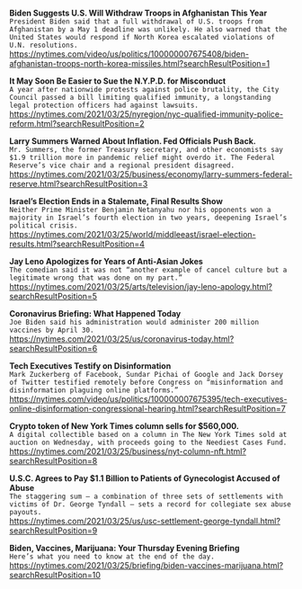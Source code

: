 **Biden Suggests U.S. Will Withdraw Troops in Afghanistan This Year**\
`President Biden said that a full withdrawal of U.S. troops from Afghanistan by a May 1 deadline was unlikely. He also warned that the United States would respond if North Korea escalated violations of U.N. resolutions.`\
https://nytimes.com/video/us/politics/100000007675408/biden-afghanistan-troops-north-korea-missiles.html?searchResultPosition=1

**It May Soon Be Easier to Sue the N.Y.P.D. for Misconduct**\
`A year after nationwide protests against police brutality, the City Council passed a bill limiting qualified immunity, a longstanding legal protection officers had against lawsuits.`\
https://nytimes.com/2021/03/25/nyregion/nyc-qualified-immunity-police-reform.html?searchResultPosition=2

**Larry Summers Warned About Inflation. Fed Officials Push Back.**\
`Mr. Summers, the former Treasury secretary, and other economists say $1.9 trillion more in pandemic relief might overdo it. The Federal Reserve’s vice chair and a regional president disagreed.`\
https://nytimes.com/2021/03/25/business/economy/larry-summers-federal-reserve.html?searchResultPosition=3

**Israel’s Election Ends in a Stalemate, Final Results Show**\
`Neither Prime Minister Benjamin Netanyahu nor his opponents won a majority in Israel’s fourth election in two years, deepening Israel’s political crisis.`\
https://nytimes.com/2021/03/25/world/middleeast/israel-election-results.html?searchResultPosition=4

**Jay Leno Apologizes for Years of Anti-Asian Jokes**\
`The comedian said it was not “another example of cancel culture but a legitimate wrong that was done on my part.”`\
https://nytimes.com/2021/03/25/arts/television/jay-leno-apology.html?searchResultPosition=5

**Coronavirus Briefing: What Happened Today**\
`Joe Biden said his administration would administer 200 million vaccines by April 30.`\
https://nytimes.com/2021/03/25/us/coronavirus-today.html?searchResultPosition=6

**Tech Executives Testify on Disinformation**\
`Mark Zuckerberg of Facebook, Sundar Pichai of Google and Jack Dorsey of Twitter testified remotely before Congress on “misinformation and disinformation plaguing online platforms.”`\
https://nytimes.com/video/us/politics/100000007675395/tech-executives-online-disinformation-congressional-hearing.html?searchResultPosition=7

**Crypto token of New York Times column sells for $560,000.**\
`A digital collectible based on a column in The New York Times sold at auction on Wednesday, with proceeds going to the Neediest Cases Fund.`\
https://nytimes.com/2021/03/25/business/nyt-column-nft.html?searchResultPosition=8

**U.S.C. Agrees to Pay $1.1 Billion to Patients of Gynecologist Accused of Abuse**\
`The staggering sum — a combination of three sets of settlements with victims of Dr. George Tyndall — sets a record for collegiate sex abuse payouts.`\
https://nytimes.com/2021/03/25/us/usc-settlement-george-tyndall.html?searchResultPosition=9

**Biden, Vaccines, Marijuana: Your Thursday Evening Briefing**\
`Here’s what you need to know at the end of the day.`\
https://nytimes.com/2021/03/25/briefing/biden-vaccines-marijuana.html?searchResultPosition=10

